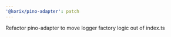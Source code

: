 ```yaml
---
'@korix/pino-adapter': patch
---
```


Refactor pino-adapter to move logger factory logic out of index.ts
